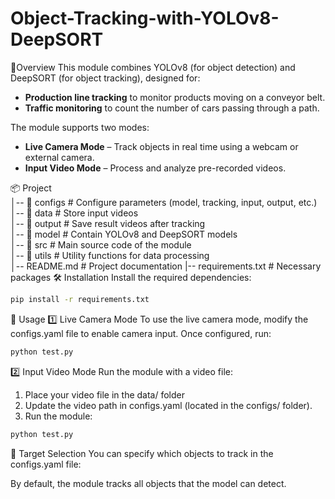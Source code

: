 # Object-Tracking-with-YOLOv8-DeepSORT
🚀Overview
This module combines YOLOv8 (for object detection) and DeepSORT (for object tracking), designed for:  
- **Production line tracking** to monitor products moving on a conveyor belt.  
- **Traffic monitoring** to count the number of cars passing through a path.  

The module supports two modes:  
- **Live Camera Mode** – Track objects in real time using a webcam or external camera.  
- **Input Video Mode** – Process and analyze pre-recorded videos.  

📦 Project  
│-- 📁 configs      # Configure parameters (model, tracking, input, output, etc.)  
│-- 📁 data         # Store input videos  
│-- 📁 output       # Save result videos after tracking  
│-- 📁 model        # Contain YOLOv8 and DeepSORT models  
│-- 📁 src          # Main source code of the module  
│-- 📁 utils        # Utility functions for data processing  
│-- README.md       # Project documentation
|-- requirements.txt # Necessary packages
🛠️ Installation
Install the required dependencies:
```bash
pip install -r requirements.txt
```
🎯 Usage
1️⃣ Live Camera Mode
To use the live camera mode, modify the configs.yaml file to enable camera input. Once configured, run:
```bash
python test.py
```
2️⃣ Input Video Mode
Run the module with a video file:
1. Place your video file in the data/ folder
2. Update the video path in configs.yaml (located in the configs/ folder).
3. Run the module:
```bash
python test.py
```
🎯 Target Selection
You can specify which objects to track in the configs.yaml file:

By default, the module tracks all objects that the model can detect.
